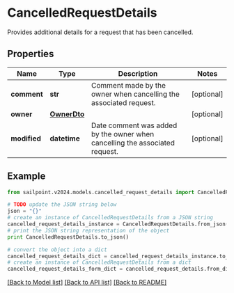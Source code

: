 # CancelledRequestDetails

Provides additional details for a request that has been cancelled.

## Properties

Name | Type | Description | Notes
------------ | ------------- | ------------- | -------------
**comment** | **str** | Comment made by the owner when cancelling the associated request. | [optional] 
**owner** | [**OwnerDto**](OwnerDto.md) |  | [optional] 
**modified** | **datetime** | Date comment was added by the owner when cancelling the associated request. | [optional] 

## Example

```python
from sailpoint.v2024.models.cancelled_request_details import CancelledRequestDetails

# TODO update the JSON string below
json = "{}"
# create an instance of CancelledRequestDetails from a JSON string
cancelled_request_details_instance = CancelledRequestDetails.from_json(json)
# print the JSON string representation of the object
print CancelledRequestDetails.to_json()

# convert the object into a dict
cancelled_request_details_dict = cancelled_request_details_instance.to_dict()
# create an instance of CancelledRequestDetails from a dict
cancelled_request_details_form_dict = cancelled_request_details.from_dict(cancelled_request_details_dict)
```
[[Back to Model list]](../README.md#documentation-for-models) [[Back to API list]](../README.md#documentation-for-api-endpoints) [[Back to README]](../README.md)


